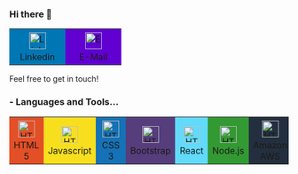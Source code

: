 ### Hi there 👋

<table>
  <tr> 
      <td style="background: #0077B5" width="85" align="center">
          <div>
            <a href="https://www.linkedin.com/in/alvaro-raposo/">
              <img alt="Linkedin" width="30px" src="https://simpleicons.org/icons/linkedin.svg" style="vertical-align:center; margin:4px" />
            </a> 
          </div>
          <div>Linkedin</div>   
      </td>
      <td style="background: #6001D2" width="85" align="center">          
          <div>
            <a href="mailto:alvaroraposo@yahoo.com.br">
              <img alt="E-Mail" width="30px" src="https://simpleicons.org/icons/yahoo.svg" style="vertical-align:center; margin:4px"/>
            </a>
          </div>
          <div>E-Mail</div>   
      </td>
  </tr>
</table>
Feel free to get in touch!

### - Languages and Tools...

<table>
  <tr> 
      <td style="background: #E34F26" width="85" align="center">          
          <div><img src="https://simpleicons.org/icons/html5.svg" width="30" alt="HTML" style="vertical-align:center; margin:4px"/></div>
          <div>HTML 5</div>                   
      </td>
      <td style="background: #F7DF1E" width="85" align="center">
          <div><img src="https://simpleicons.org/icons/javascript.svg" width="30" alt="HTML" style="vertical-align:center; margin:4px"/></div>
          <div>Javascript</div>
      </td>
      <td style="background: #1572B6" width="85" align="center">
          <div><img src="https://simpleicons.org/icons/css3.svg" width="30" alt="HTML" style="vertical-align:center; margin:4px"/></div>
          <div>CSS 3</div>
      </td>
      <td style="background: #563D7C" width="80" align="center">
          <div><img src="https://simpleicons.org/icons/bootstrap.svg" width="30" alt="HTML" style="vertical-align:center; margin:4px"/></div>
          <div>Bootstrap</div>
      </td>    
      <td style="background: #61DAFB" width="85" align="center">
          <div><img src="https://simpleicons.org/icons/react.svg" width="30" alt="HTML" style="vertical-align:center; margin:4px"/></div>
          <div>React</div>
      </td>      
      <td style="background: #339933" width="80" align="center">
          <div><img src="https://simpleicons.org/icons/node-dot-js.svg" width="30" alt="HTML" style="vertical-align:center; margin:4px"/></div>
          <div>Node.js</div>
      </td> 
      <td style="background: #232F3E" width="80" align="center">
          <div><img src="https://simpleicons.org/icons/amazonaws.svg" width="30" alt="HTML" style="vertical-align:center; margin:4px"/></div>
          <div>Amazon AWS</div>
      </td>
  </tr>
</table>

<!--
**alvaroraposo/alvaroraposo** is a ✨ _special_ ✨ repository because its `README.md` (this file) appears on your GitHub profile.

Here are some ideas to get you started:

- 🔭 I’m currently working on ...
- 🌱 I’m currently learning ...
- 👯 I’m looking to collaborate on ...
- 🤔 I’m looking for help with ...
- 💬 Ask me about ...
- 📫 How to reach me: ...
- 😄 Pronouns: ...
- ⚡ Fun fact: ...
-->
